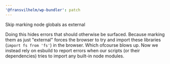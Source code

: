 ```yaml
---
'@fransvilhelm/wp-bundler': patch
---
```


Skip marking node globals as external

Doing this hides errors that should otherwise be surfaced. Because marking them as just "external" forces the browser to
try and import these libraries (`import fs from 'fs'`) in the browser. Which ofcourse blows up. Now we instead rely on
esbuild to report errors when our scripts (or their dependencies) tries to import any built-in node modules.
